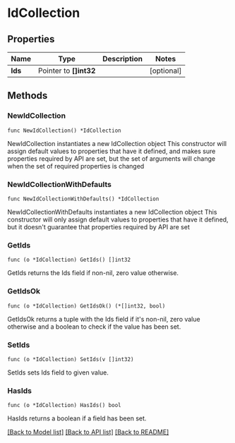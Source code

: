 # IdCollection

## Properties

Name | Type | Description | Notes
------------ | ------------- | ------------- | -------------
**Ids** | Pointer to **[]int32** |  | [optional] 

## Methods

### NewIdCollection

`func NewIdCollection() *IdCollection`

NewIdCollection instantiates a new IdCollection object
This constructor will assign default values to properties that have it defined,
and makes sure properties required by API are set, but the set of arguments
will change when the set of required properties is changed

### NewIdCollectionWithDefaults

`func NewIdCollectionWithDefaults() *IdCollection`

NewIdCollectionWithDefaults instantiates a new IdCollection object
This constructor will only assign default values to properties that have it defined,
but it doesn't guarantee that properties required by API are set

### GetIds

`func (o *IdCollection) GetIds() []int32`

GetIds returns the Ids field if non-nil, zero value otherwise.

### GetIdsOk

`func (o *IdCollection) GetIdsOk() (*[]int32, bool)`

GetIdsOk returns a tuple with the Ids field if it's non-nil, zero value otherwise
and a boolean to check if the value has been set.

### SetIds

`func (o *IdCollection) SetIds(v []int32)`

SetIds sets Ids field to given value.

### HasIds

`func (o *IdCollection) HasIds() bool`

HasIds returns a boolean if a field has been set.


[[Back to Model list]](../README.md#documentation-for-models) [[Back to API list]](../README.md#documentation-for-api-endpoints) [[Back to README]](../README.md)


